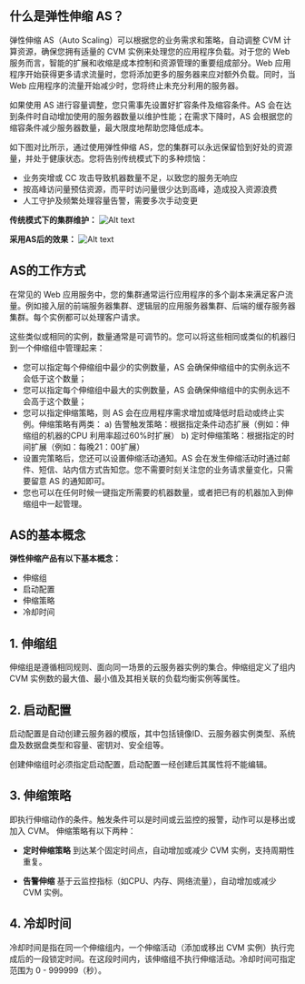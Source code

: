 
## 什么是弹性伸缩 AS？
弹性伸缩 AS（Auto Scaling）可以根据您的业务需求和策略，自动调整 CVM 计算资源，确保您拥有适量的 CVM 实例来处理您的应用程序负载。对于您的 Web 服务而言，智能的扩展和收缩是成本控制和资源管理的重要组成部分。Web 应用程序开始获得更多请求流量时，您将添加更多的服务器来应对额外负载。同时，当 Web 应用程序的流量开始减少时，您将终止未充分利用的服务器。

如果使用 AS 进行容量调整，您只需事先设置好扩容条件及缩容条件。AS 会在达到条件时自动增加使用的服务器数量以维护性能；在需求下降时，AS 会根据您的缩容条件减少服务器数量，最大限度地帮助您降低成本。

如下图对比所示，通过使用弹性伸缩 AS，您的集群可以永远保留恰到好处的资源量，并处于健康状态。您将告别传统模式下的多种烦恼： 
 - 业务突增或 CC 攻击导致机器数量不足，以致您的服务无响应
 - 按高峰访问量预估资源，而平时访问量很少达到高峰，造成投入资源浪费
 - 人工守护及频繁处理容量告警，需要多次手动变更

**传统模式下的集群维护：**
![Alt text](https://mc.qcloudimg.com/static/img/92ae76d43c2b490f558490d328b8761a/AS-Product+Introduction%281%29.jpg)

**采用AS后的效果：**
![Alt text](https://mc.qcloudimg.com/static/img/953c495c4b950e98fd6e360d871bf891/AS-Product+Introduction%282%29.jpg)


## AS的工作方式

在常见的 Web 应用服务中，您的集群通常运行应用程序的多个副本来满足客户流量。例如接入层的前端服务器集群、逻辑层的应用服务器集群、后端的缓存服务器集群。每个实例都可以处理客户请求。

这些类似或相同的实例，数量通常是可调节的。您可以将这些相同或类似的机器归到一个伸缩组中管理起来：

- 您可以指定每个伸缩组中最少的实例数量，AS 会确保伸缩组中的实例永远不会低于这个数量；
- 您可以指定每个伸缩组中最大的实例数量，AS 会确保伸缩组中的实例永远不会高于这个数量；
- 您可以指定伸缩策略，则 AS 会在应用程序需求增加或降低时启动或终止实例。伸缩策略有两类：
   a) 告警触发策略：根据指定条件动态扩展（例如：伸缩组的机器的CPU 利用率超过60%时扩展）
   b) 定时伸缩策略：根据指定的时间扩展（例如：每晚21：00扩展） 
- 设置完策略后，您还可以设置伸缩活动通知。AS 会在发生伸缩活动时通过邮件、短信、站内信方式告知您。您不需要时刻关注您的业务请求量变化，只需要留意 AS 的通知即可。
- 您也可以在任何时候一键指定所需要的机器数量，或者把已有的机器加入到伸缩组中一起管理。

## AS的基本概念

**弹性伸缩产品有以下基本概念：**

- 伸缩组
- 启动配置
- 伸缩策略
- 冷却时间


## 1. 伸缩组
伸缩组是遵循相同规则、面向同一场景的云服务器实例的集合。伸缩组定义了组内 CVM 实例数的最大值、最小值及其相关联的负载均衡实例等属性。

## 2. 启动配置
启动配置是自动创建云服务器的模版，其中包括镜像ID、云服务器实例类型、系统盘及数据盘类型和容量、密钥对、安全组等。

创建伸缩组时必须指定启动配置，启动配置一经创建后其属性将不能编辑。

## 3. 伸缩策略
即执行伸缩动作的条件。触发条件可以是时间或云监控的报警，动作可以是移出或加入 CVM。
伸缩策略有以下两种：

- **定时伸缩策略**
到达某个固定时间点，自动增加或减少 CVM 实例，支持周期性重复。

- **告警伸缩**
基于云监控指标（如CPU、内存、网络流量），自动增加或减少 CVM 实例。

## 4. 冷却时间
冷却时间是指在同一个伸缩组内，一个伸缩活动（添加或移出 CVM 实例）执行完成后的一段锁定时间。在这段时间内，该伸缩组不执行伸缩活动。冷却时间可指定范围为 0 - 999999（秒）。
